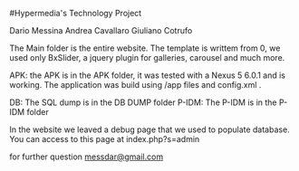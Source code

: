 #Hypermedia's Technology Project

Dario Messina
Andrea Cavallaro
Giuliano Cotrufo

The Main folder is the entire website.
The template is writtem from 0, we used only BxSlider, a jquery plugin for galleries, carousel and much more.

APK: the APK is in the APK folder, it was tested with a Nexus 5 6.0.1 and is working.
The application was build using /app files and config.xml .

DB: The SQL dump is in the DB DUMP folder
P-IDM: The P-IDM is in the P-IDM folder

In the website we leaved a debug page that we used to populate database. You can access to this page at index.php?s=admin

for further question messdar@gmail.com
